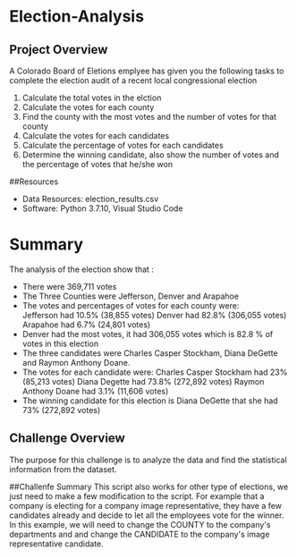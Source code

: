 # Election-Analysis

## Project Overview

A Colorado Board of Eletions emplyee has given you the following tasks to complete the election audit of a recent local congressional election

  1. Calculate the total votes in the elction
  2. Calculate the votes for each county
  3. Find the county with the most votes and the number of votes for that county
  4. Calculate the votes for each candidates
  5. Calculate the percentage of votes for each candidates
  6. Determine the winning candidate, also show the number of votes and the percentage of votes that he/she won

##Resources
- Data Resources: election_results.csv
- Software: Python 3.7.10, Visual Studio Code

# Summary
The analysis of the election show that :

- There were 369,711 votes
- The Three Counties were Jefferson, Denver and Arapahoe
- The votes and percentages of votes for each county were:  
      Jefferson had 10.5% (38,855 votes)
      Denver had 82.8% (306,055 votes)
      Arapahoe had 6.7% (24,801 votes)
- Denver had the most votes, it had 306,055 votes which is 82.8 % of votes in this election
- The three candidates were Charles Casper Stockham, Diana DeGette and Raymon Anthony Doane.
- The votes for each candidate were:
      Charles Casper Stockham had 23% (85,213 votes)
      Diana Degette had 73.8% (272,892 votes)
      Raymon Anthony Doane had 3.1% (11,606 votes)
- The winning candidate for this election is Diana DeGette that she had 73% (272,892 votes)

## Challenge Overview
The purpose for this challenge is to analyze the data and find the statistical information from the dataset.

##Challenfe Summary
This script also works for other type of elections, we just need to make a few modification to the script. For example that a company is electing for a company image representative, they have a few candidates already and decide to let all the employees vote for the winner. In this example, we will need to change the COUNTY to the company's departments and and change the CANDIDATE to the company's image representative candidate. 
